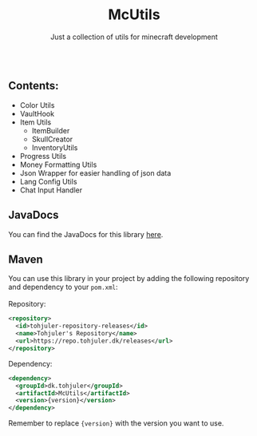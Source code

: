 <h1 align="center">McUtils</h1>
<p align="center">Just a collection of utils for minecraft development </p>
<br/><br/>

## Contents:
 - Color Utils
 - VaultHook
 - Item Utils
   - ItemBuilder
   - SkullCreator
   - InventoryUtils
 - Progress Utils
 - Money Formatting Utils
 - Json Wrapper for easier handling of json data
 - Lang Config Utils
 - Chat Input Handler

## JavaDocs
You can find the JavaDocs for this library [here](https://tohjuler.github.io/McUtils/).

## Maven
You can use this library in your project by adding the following repository and dependency to your `pom.xml`:
<br/>
<br/>
Repository:
```xml
<repository>
  <id>tohjuler-repository-releases</id>
  <name>Tohjuler's Repository</name>
  <url>https://repo.tohjuler.dk/releases</url>
</repository>
```
Dependency:
```xml
<dependency>
  <groupId>dk.tohjuler</groupId>
  <artifactId>McUtils</artifactId>
  <version>{version}</version>
</dependency>
```
Remember to replace `{version}` with the version you want to use.
